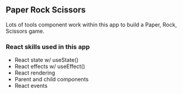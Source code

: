 ## Paper Rock Scissors

Lots of tools component work within this app to build a Paper, Rock, Scissors game.

### React skills used in this app

- React state w/ useState()
- React effects w/ useEffect()
- React rendering
- Parent and child components
- React events
